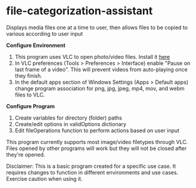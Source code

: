 # file-categorization-assistant
 Displays media files one at a time to user, then allows files to be copied to various according to user input

**Configure Environment**
1. This program uses VLC to open photo/video files. Install it [here](https://www.videolan.org/vlc/)
2. In VLC preferences (Tools > Preferences > Interface) enable "Pause on last frame of a video". This will prevent videos from auto-playing once they finish.
3. In the default apps section of Windows Settings (Apps > Default apps) change program association for png, jpg, jpeg, mp4, mov, and webm files to VLC.

 **Configure Program**
 1. Create variables for directory (folder) paths
 2. Create/edit options in validOptions dictionary
 3. Edit fileOperations function to perform actions based on user input

This program currently supports most image/video filetypes through VLC. Files opened by other programs will work but they will not be closed after they're opened.

Disclaimer: This is a basic program created for a specific use case. It requires changes to function in different environments and use cases. Exercise caution when using it.